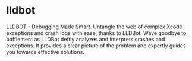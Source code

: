 # lldbot
LLDBOT - Debugging Made Smart. Untangle the web of complex Xcode exceptions and crash logs with ease, thanks to LLDBot. Wave goodbye to bafflement as LLDBot deftly analyzes and interprets crashes and exceptions. It provides a clear picture of the problem and expertly guides you towards effective solutions. 
